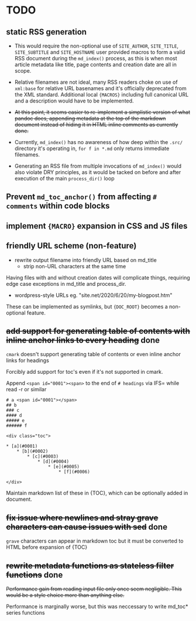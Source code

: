 # TODO


## static RSS generation
* This would require the non-optional use of
	`SITE_AUTHOR`, `SITE_TITLE`, `SITE_SUBTITLE` and `SITE_HOSTNAME` user provided macros
	to form a valid RSS document during the `md_index()` process, as this is when most
	article metadata like title, page contents and creation date are all in scope.

* Relative filenames are not ideal, many RSS readers choke on use of `xml:base`
	for relative URL basenames and it's officially deprecated from the XML standard.
	Additional local `{MACROS}` including full canonical URL and a description would have to be implemented.
* ~~At this point, it seems easier to re-implement a simplistic version of what pandoc does, appending
	metadata at the top of the markdown document instead of hiding it in HTML inline comments as currently done.~~

* Currently, `md_index()` has no awareness of how deep within the `.src/` directory
	it's operating in, `for f in *.md` only returns immediate filenames.
* Generating an RSS file from multiple invocations of `md_index()` would also violate
	DRY principles, as it would be tacked on before and after execution of the main `process_dir()` loop

## Prevent `md_toc_anchor()` from affecting `# comments` within code blocks

## implement `{MACRO}` expansion in CSS and JS files

## friendly URL scheme (non-feature)
* rewrite output filename into friendly URL based on md_title
	* strip non-URL characters at the same time

Having files with and without creation dates will complicate things,
requiring edge case exceptions in md_title and process_dir.

* wordpress-style URLs eg. "site.net/2020/6/20/my-blogpost.htm"

These can be implemented as symlinks, but `{DOC_ROOT}` becomes a non-optional
feature.

## ~~add support for generating table of contents with inline anchor links to every heading~~ done
`cmark`  doesn't support generating table of contents or even inline anchor links for headings

Forcibly add support for toc's even if it's not supported in cmark.

Append `<span id="0001"><span>` to the end of `# headings` via IFS= while read -r or similar

```
# a <span id="0001"></span>
## b
### c
#### d
##### e
###### f

<div class="toc">

* [a](#0001)
	* [b](#0002)
		* [c](#0003)
			* [d](#0004)
				* [e](#0005)
					* [f](#0006)

</div>
```

Maintain markdown list of these in {TOC}, which can be optionally added in document.

## ~~fix issue where newlines and stray grave characters can cause issues with sed~~ done
`grave` characters can appear in markdown toc but it must be converted to HTML before expansion of {TOC}

## ~~rewrite metadata functions as stateless filter functions~~ done
~~Performance gain from reading input file only once seem negligible.
This would be a style choice more than anything else.~~

Performance is marginally worse, but this was neccessary to write md_toc* series functions
